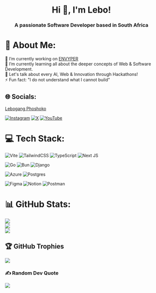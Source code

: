 <h1 align="center">Hi 👋, I'm Lebo!</h1>
<h3 align="center">A passionate Software Developer based in South Africa</h3>

# 💫 About Me:
🔭 I’m currently working on [ENVYPER](https://github.com/PhantomLeii/envyper)<br>🌱 I’m currently learning all about the deeper concepts of Web & Software Development.<br>💬 Let's talk about every AI, Web & Innovation through Hackathons!<br>⚡ Fun fact: "I do not understand what I cannot build"



## 🌐 Socials:
<div class="badge-base LI-profile-badge" data-locale="en_US" data-size="large" data-theme="dark" data-type="HORIZONTAL" data-vanity="phoshoko-ml" data-version="v1"><a class="badge-base__link LI-simple-link" href="https://za.linkedin.com/in/phoshoko-ml?trk=profile-badge">Lebogang Phoshoko</a></div>

[![Instagram](https://img.shields.io/badge/Instagram-%23E4405F.svg?logo=Instagram&logoColor=white)](https://instagram.com/onlyphantom.leii) [![X](https://img.shields.io/badge/X-black.svg?logo=X&logoColor=white)](https://x.com/onlyphantomleii) [![YouTube](https://img.shields.io/badge/YouTube-%23FF0000.svg?logo=YouTube&logoColor=white)](https://youtube.com/@onlyphantomleii) 

# 💻 Tech Stack:
![Vite](https://img.shields.io/badge/vite-%23646CFF.svg?style=for-the-badge&logo=vite&logoColor=white) ![TailwindCSS](https://img.shields.io/badge/tailwindcss-%2338B2AC.svg?style=for-the-badge&logo=tailwind-css&logoColor=white) ![TypeScript](https://img.shields.io/badge/typescript-%23007ACC.svg?style=for-the-badge&logo=typescript&logoColor=white) ![Next JS](https://img.shields.io/badge/Next-black?style=for-the-badge&logo=next.js&logoColor=white)<br />

![Go](https://img.shields.io/badge/go-%2300ADD8.svg?style=for-the-badge&logo=go&logoColor=white) ![Bun](https://img.shields.io/badge/Bun-%23000000.svg?style=for-the-badge&logo=bun&logoColor=white)  ![Django](https://img.shields.io/badge/django-%23092E20.svg?style=for-the-badge&logo=django&logoColor=white)<br />

![Azure](https://img.shields.io/badge/azure-%230072C6.svg?style=for-the-badge&logo=microsoftazure&logoColor=white) ![Postgres](https://img.shields.io/badge/postgres-%23316192.svg?style=for-the-badge&logo=postgresql&logoColor=white)<br />

![Figma](https://img.shields.io/badge/figma-%23F24E1E.svg?style=for-the-badge&logo=figma&logoColor=white) ![Notion](https://img.shields.io/badge/Notion-%23000000.svg?style=for-the-badge&logo=notion&logoColor=white) ![Postman](https://img.shields.io/badge/Postman-FF6C37?style=for-the-badge&logo=postman&logoColor=white)

# 📊 GitHub Stats:
![](https://github-readme-stats.vercel.app/api?username=PhantomLeii&theme=dark&hide_border=false&include_all_commits=false&count_private=false)<br/>
![](https://github-readme-streak-stats.herokuapp.com/?user=PhantomLeii&theme=dark&hide_border=false)<br/>
![](https://github-readme-stats.vercel.app/api/top-langs/?username=PhantomLeii&theme=dark&hide_border=false&include_all_commits=false&count_private=false&layout=compact)

## 🏆 GitHub Trophies
![](https://github-profile-trophy.vercel.app/?username=PhantomLeii&theme=radical&no-frame=false&no-bg=true&margin-w=4)

### ✍️ Random Dev Quote
![](https://quotes-github-readme.vercel.app/api?type=horizontal&theme=dark)
